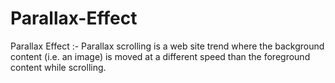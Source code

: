 # Parallax-Effect
Parallax Effect :- Parallax scrolling is a web site trend where the background content (i.e. an image) is moved at a different speed than the foreground content while scrolling.
